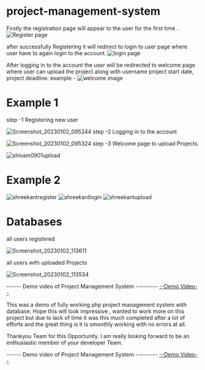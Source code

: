 # project-management-system
Firstly the registration page will appear to the user for the first time .
![Register page](https://user-images.githubusercontent.com/113454708/210196491-01cc9f1c-8e60-4262-950f-e44ea1cf28bf.png)

after successfully Registering it will redirect to login to user page where user have to again login to the account.
![login page](https://user-images.githubusercontent.com/113454708/210196527-c901fdb2-6017-43bc-bc08-1c66989472a4.png)

After logging in to the account the user will be redirected to welcome page where user can upload the project along with username 
project start date, project deadline.
example -
![welcome image](https://user-images.githubusercontent.com/113454708/210196565-039e013d-c09e-4396-905e-3bb1a444f279.png)


# Example 1
step -1 Registering new user

![Screenshot_20230102_095244](https://user-images.githubusercontent.com/113454708/210196610-85ba8f3d-3f60-4d8f-b549-6dccb371762e.png)
step -2 Logging in to the account 

![Screenshot_20230102_095324](https://user-images.githubusercontent.com/113454708/210196631-d290fa50-2b9f-4be5-b9a0-41ed30e77636.png)
step -3 Welcome page to upload Projects.

![shivam0901upload](https://user-images.githubusercontent.com/113454708/210197090-ebd42b24-f743-4be7-a5f8-951966ceddf9.png)

# Example 2
![shreekantregister](https://user-images.githubusercontent.com/113454708/210197380-1b1858c8-67d8-4f83-9fff-a553a70da1cd.png)
![shreekantlogin](https://user-images.githubusercontent.com/113454708/210197382-856c3228-3ddf-425d-a26d-d39387523a25.png)
![shreekantupload](https://user-images.githubusercontent.com/113454708/210197388-0ba402bc-2c10-4192-be17-e8590a132bd9.png)


# Databases

all users registered 

![Screenshot_20230102_113611](https://user-images.githubusercontent.com/113454708/210199301-08053c96-c0c0-482c-a702-6fe627812e8e.png)

all users with uploaded Projects 

![Screenshot_20230102_113534](https://user-images.githubusercontent.com/113454708/210199312-11ba3bd7-57b2-4439-ac18-74772f287fa1.png)


------ Demo video of Project Management System ---------
 [--Demo Video--](https://drive.google.com/file/d/1r9SlSwVeCxWmyNeuO73LqU0iO_0jXPRS/view?usp=sharing)



This was a demo of fully working php project management system with database.
Hope this will look impressive , wanted to work more on this project but due to lack of time it was this much completed after a lot of efforts and the great thing is it is smoothly working with no errors at all.

Thankyou Team for this Opportunity.
I am really looking forward to be an enthusiastic member of your developer Team.

------ Demo video of Project Management System ---------
[--Demo Video--](https://drive.google.com/file/d/1r9SlSwVeCxWmyNeuO73LqU0iO_0jXPRS/view?usp=sharing)
